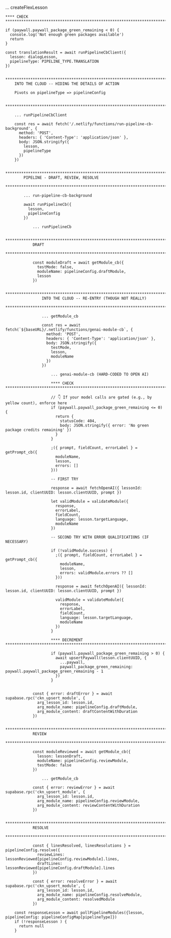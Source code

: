 ... createFlexLesson

    **** CHECK *********************************************************************************

    if (paywall.paywall_package_green_remaining < 0) {
      console.log('Not enough green packages available')
      return
    }

    const translationResult = await runPipelineCbClient({
      lesson: dialogLesson,
      pipelineType: PIPELINE_TYPE.TRANSLATION
    })

        *************************************************************************************
        INTO THE CLOUD -- HIDING THE DETAILS OF ACTION

        Pivots on pipelineType => pipelineConfig

        *************************************************************************************

        ... runPipelineCbClient
        
        const res = await fetch('/.netlify/functions/run-pipeline-cb-background', {
          method: 'POST',
          headers: { 'Content-Type': 'application/json' },
          body: JSON.stringify({
            lesson,
            pipelineType
          })
        })

            *************************************************************************************
            PIPELINE - DRAFT, REVIEW, RESOLVE
            *************************************************************************************

            ... run-pipeline-cb-background

            await runPipelineCb({
              lesson,
              pipelineConfig
            })

                ... runPipelineCb

                *************************************************************************************
                DRAFT
                *************************************************************************************

                const moduleDraft = await getModule_cb({
                  testMode: false,
                  moduleName: pipelineConfig.draftModule,
                  lesson
                })

                    *************************************************************************************
                    INTO THE CLOUD -- RE-ENTRY (THOUGH NOT REALLY)
                    *************************************************************************************

                    ... getModule_cb

                    const res = await fetch(`${baseURL}/.netlify/functions/genai-module-cb`, {
                      method: 'POST',
                      headers: { 'Content-Type': 'application/json' },
                      body: JSON.stringify({
                        testMode,
                        lesson,
                        moduleName
                      })
                    })

                        ... genai-module-cb (HARD-CODED TO OPEN AI)

                        **** CHECK *********************************************************************************

                        // 👇 If your model calls are gated (e.g., by yellow count), enforce here
                        if (paywall.paywall_package_green_remaining <= 0) {
                          return {
                            statusCode: 404,
                            body: JSON.stringify({ error: 'No green package credits remaining' })
                          }
                        }

                        ;({ prompt, fieldCount, errorLabel } = getPrompt_cb({
                          moduleName,
                          lesson,
                          errors: []
                        }))

                        -- FIRST TRY
                        
                        response = await fetchOpenAI({ lessonId: lesson.id, clientUUID: lesson.clientUUID, prompt })

                        let validModule = validateModule({
                          response,
                          errorLabel,
                          fieldCount,
                          language: lesson.targetLanguage,
                          moduleName
                        })

                        -- SECOND TRY WITH ERROR QUALIFICATIONS (IF NECESSARY)
                        
                        if (!validModule.success) {
                          ;({ prompt, fieldCount, errorLabel } = getPrompt_cb({
                            moduleName,
                            lesson,
                            errors: validModule.errors ?? []
                          }))

                          response = await fetchOpenAI({ lessonId: lesson.id, clientUUID: lesson.clientUUID, prompt })

                          validModule = validateModule({
                            response,
                            errorLabel,
                            fieldCount,
                            language: lesson.targetLanguage,
                            moduleName
                          })
                        }

                        **** DECREMENT *********************************************************************************
                        
                        if (paywall.paywall_package_green_remaining > 0) {
                          await upsertPaywall(lesson.clientUUID, {
                            ...paywall,
                            paywall_package_green_remaining: paywall.paywall_package_green_remaining - 1
                          })
                        }


                const { error: draftError } = await supabase.rpc('ckn_upsert_module', {
                  arg_lesson_id: lesson.id,
                  arg_module_name: pipelineConfig.draftModule,
                  arg_module_content: draftContentWithDuration
                })

                *************************************************************************************
                REVIEW
                *************************************************************************************

                const moduleReviewed = await getModule_cb({
                  lesson: lessonDraft,
                  moduleName: pipelineConfig.reviewModule,
                  testMode: false
                })

                    ... getModule_cb

                const { error: reviewError } = await supabase.rpc('ckn_upsert_module', {
                  arg_lesson_id: lesson.id,
                  arg_module_name: pipelineConfig.reviewModule,
                  arg_module_content: reviewContentWithDuration
                })

                *************************************************************************************
                RESOLVE
                *************************************************************************************

                const { linesResolved, linesResolutions } = pipelineConfig.resolve({
                  reviewLines: lessonReviewed[pipelineConfig.reviewModule].lines,
                  draftLines: lessonReviewed[pipelineConfig.draftModule].lines
                })

                const { error: resolveError } = await supabase.rpc('ckn_upsert_module', {
                  arg_lesson_id: lesson.id,
                  arg_module_name: pipelineConfig.resolveModule,
                  arg_module_content: resolvedModule
                })

        const responseLesson = await pollPipelineModules({lesson, pipelineConfig: pipelineConfigMap[pipelineType]})
        if (!responseLesson ) {
          return null
        }

